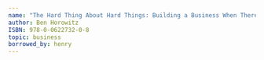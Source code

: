 ```yaml
---
name: "The Hard Thing About Hard Things: Building a Business When There Are No Easy Answers"
author: Ben Horowitz
ISBN: 978-0-0622732-0-8
topic: business
borrowed_by: henry
---
```

